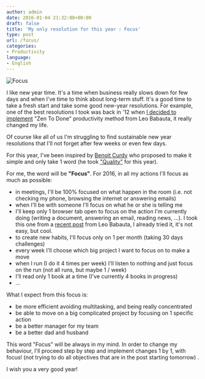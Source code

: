 ```yaml
---
author: admin
date: 2016-01-04 21:32:08+00:00
draft: false
title: 'My only resolution for this year : Focus'
type: post
url: /focus/
categories:
- Productivity
language:
- English
---
```


![Focus](http://laurentmaumet.com/wp-content/uploads/2016/01/U0Y3SC9Z42-300x199.jpg)

I like new year time. It's a time when business really slows down for few days and when I've time to think about long-term stuff. It's a good time to take a fresh start and take some good new-year resolutions. For example, one of the best resolutions I took was back in '12 when [I decided to implement](http://laurentmaumet.com/my-experience-with-ztd-lets-start/) "Zen To Done" productivity method from Leo Babauta, it really changed my life.





Of course like all of us I'm struggling to find sustainable new year resolutions that I'll not forget after few weeks or even few days.





For this year, I've been inspired by [Benoit Curdy](https://twitter.com/bcurdy) who proposed to make it simple and only take 1 word (he took ["Quality"](https://medium.com/@bcurdy/my-best-habit-the-word-of-the-year-db369dbc060d#.jcsmm65xy) for this year).





For me, the word will be **"Focus"**. For 2016, in all my actions I'll focus as much as possible:






  * in meetings, I'll be 100% focused on what happen in the room (i.e. not checking my phone, browsing the internet or answering emails) 
  * when I'll be with someone I'll focus on what he or she is telling me
  * I'll keep only 1 browser tab open to focus on the action I'm currently doing (writing a document, answering an email, reading news, ...). I took this one from a [recent post](http://zenhabits.net/single/) from Leo Babauta, I already tried it, it's not easy, but cool. 
  * to create new habits, I'll focus only on 1 per month (taking 30 days challenges)
  * every week I'll choose which big project I want to focus on to make a move
  * when I run (I do it 4 times per week) I'll listen to nothing and just focus on the run (not all runs, but maybe 1 / week)
  * I'll read only 1 book at a time (I've currently 4 books in progress)
  * ...




What I expect from this focus is:






  * be more efficient avoiding multitasking, and being really concentrated
  * be able to move on a big complicated project by focusing on 1 specific action
  * be a better manager for my team
  * be a better dad and husband




This word "Focus" will be always in my mind. 
In order to change my behaviour, I'll proceed step by step and implement changes 1 by 1, with focus! (not trying to do all objectives that are in the post starting tomorrow) .





I wish you a very good year!




